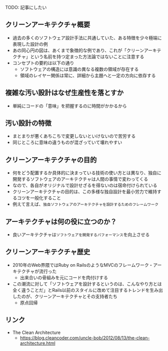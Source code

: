 TODO: 記事にしたい

## クリーンアーキテクチャ概要

- 過去の多くのソフトウェア設計手法に共通していた、ある特徴を少々極端に表現した設計の例
- あの同心円の図は、あくまで象徴的な例であり、これが「クリーンアーキテクチャ」という名前を持つ定まった方法論ではないことに注意する
- コンセプトの要約は以下の通り
    - ソフトウェアの構造には意識の異なる複数の領域が存在する
    - 領域のレイヤー関係は常に、詳細から主題へと一定の方向に依存する

## 複雑な汚い設計はなぜ生産性を落とすか

- 単純にコードの「意味」を把握するのに時間がかかるから

## 汚い設計の特徴

- まとまりが悪くあちこちで変更しないといけないので苦労する
- 同じところに意味の違うものが混ざっていて壊れやすい

## クリーンアーキテクチャの目的

- 何をどう配置するか具体的に決まっている技術の使い方とは異なり、独自に開発するソフトウェアのアーキテクチャは人間の事情で変わってくる
- なので、各自がオリジナルで設計せざるを得ないのは宿命付けられている
- クリーンアーキテクチャの目的は、この多様な独自設計を最小労力で維持するコツを一般化すること
- 例えて言えば、`独自ソフトウェアのアーキテクチャを設計するためのフレームワーク`

## アーキテクチャは何の役に立つのか？

- 良いアーキテクチャは`ソフトウェアを開発するパフォーマンス`を向上させる

## クリーンアーキテクチャ歴史

- 2010年のWeb界隈ではRuby on RailsのようなMVCのフレームワーク・アーキテクチャが流行った
    - 出来合いの骨組みを元にコードを肉付けする
- この潮流に対して「ソフトウェアを設計するというのは、こんなやり方とは全く違うことだ」とRails以前のスタイルに改めて注目するトレンドを生み出したのが、クリーンアーキテクチャとその支持者たち
    - 原点回帰

## リンク

- The Clean Architecture
    - https://blog.cleancoder.com/uncle-bob/2012/08/13/the-clean-architecture.html
